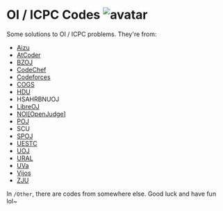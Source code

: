 # OI / ICPC Codes ![avatar](https://www.gravatar.com/avatar/db46c601e36b86f9f275e9349e798149?s=100&d=mm&r=g)

Some solutions to OI / ICPC problems. They're from:

- [Aizu](https://judge.u-aizu.ac.jp/onlinejudge/)
- [AtCoder](https://atcoder.jp/)
- [BZOJ](https://hydro.ac/p?q=namespace%3Abzoj)
- [CodeChef](https://www.codechef.com/)
- [Codeforces](https://codeforces.com/)
- [COGS](http://cogs.pro:8081/cogs/)
- [HDU](http://acm.hdu.edu.cn/)
- HSAHRBNUOJ
- [LibreOJ](https://loj.ac/)
- [NOI[OpenJudge]](http://noi.openjudge.cn/)
- [POJ](http://poj.org/)
- SCU
- [SPOJ](https://www.spoj.com/)
- [UESTC](https://cdoj.site/)
- [UOJ](https://uoj.ac/)
- [URAL](https://acm.timus.ru/)
- [UVa](https://onlinejudge.org/)
- [Vijos](https://vijos.org/)
- [ZJU](https://pintia.cn/problem-sets/91827364500)

In `/Other`, there are codes from somewhere else. Good luck and have fun lol~
